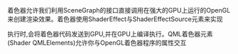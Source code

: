 

着色器允许我们利用SceneGraph的接口直接调用在强大的GPU上运行的OpenGL来创建渲染效果。着色器使用ShaderEffect与ShaderEffectSource元素来实现

执行时,会将着色器代码发送到GPU,并在GPU上编译执行。QML着色器元素(Shader QMLElements)允许你与OpenGL着色器程序的属性交互